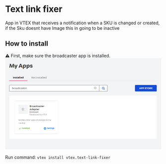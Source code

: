 # Text link fixer

App in VTEX that receives a notification when a SKU is changed or created, if the Sku doesnt have Image this in going to be inactive

## How to install

⚠️ First, make sure the broadcaster app is installed.
![my-apps](images/apps.png)

Run command: `vtex install vtex.text-link-fixer`
